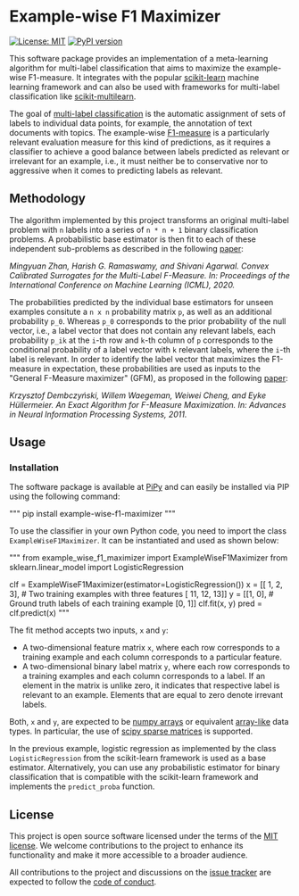# Example-wise F1 Maximizer

[![License: MIT](https://img.shields.io/badge/License-MIT-yellow.svg)](https://opensource.org/licenses/MIT)
[![PyPI version](https://badge.fury.io/py/example-wise-f1-maximizer.svg)](https://badge.fury.io/py/example-wise-f1-maximizer)

This software package provides an implementation of a meta-learning algorithm for multi-label classification that aims to maximize the example-wise F1-measure. It integrates with the popular [scikit-learn](https://scikit-learn.org) machine learning framework and can also be used with frameworks for multi-label classification like [scikit-multilearn](http://scikit.ml).

The goal of [multi-label classification](https://en.wikipedia.org/wiki/Multi-label_classification) is the automatic assignment of sets of labels to individual data points, for example, the annotation of text documents with topics. The example-wise [F1-measure](https://en.wikipedia.org/wiki/F-score) is a particularly relevant evaluation measure for this kind of predictions, as it requires a classifier to achieve a good balance between labels predicted as relevant or irrelevant for an example, i.e., it must neither be to conservative nor to aggressive when it comes to predicting labels as relevant.

## Methodology

The algorithm implemented by this project transforms an original multi-label problem with `n` labels into a series of `n * n + 1` binary classification problems. A probabilistic base estimator is then fit to each of these independent sub-problems as described in the following [paper](http://proceedings.mlr.press/v119/zhang20w/zhang20w.pdf):

*Mingyuan Zhan, Harish G. Ramaswamy, and Shivani Agarwal. Convex Calibrated Surrogates for the Multi-Label F-Measure. In: Proceedings of the International Conference on Machine Learning (ICML), 2020.*
    
The probabilities predicted by the individual base estimators for unseen examples consitute a `n x n` probability matrix `p`, as well as an additional probability `p_0`. Whereas `p_0` corresponds to the prior probability of the null vector, i.e., a label vector that does not contain any relevant labels, each probability `p_ik` at the `i`-th row and `k`-th column of `p` corresponds to the conditional probability of a label vector with `k` relevant labels, where the `i`-th label is relevant. In order to identify the label vector that maximizes the F1-measure in expectation, these probabilities are used as inputs to the "General F-Measure maximizer" (GFM), as proposed in the following [paper](https://proceedings.neurips.cc/paper/2011/file/71ad16ad2c4d81f348082ff6c4b20768-Paper.pdf):

*Krzysztof Dembczyński, Willem Waegeman, Weiwei Cheng, and Eyke Hüllermeier. An Exact Algorithm for F-Measure Maximization. In: Advances in Neural Information Processing Systems, 2011.*

## Usage

### Installation

The software package is available at [PiPy](https://pypi.org/project/example-wise-f1-maximizer/) and can easily be installed via PIP using the following command:

"""
pip install example-wise-f1-maximizer
"""

To use the classifier in your own Python code, you need to import the class `ExampleWiseF1Maximizer`. It can be instantiated and used as shown below:

"""
from example_wise_f1_maximizer import ExampleWiseF1Maximizer
from sklearn.linear_model import LogisticRegression

clf = ExampleWiseF1Maximizer(estimator=LogisticRegression())
x = [[  1,  2,  3],  # Two training examples with three features
     [ 11, 12, 13]]
y = [[1, 0],  # Ground truth labels of each training example
     [0, 1]]
clf.fit(x, y)
pred = clf.predict(x)
"""

The fit method accepts two inputs, `x` and `y`:

* A two-dimensional feature matrix `x`, where each row corresponds to a training example and each column corresponds to a particular feature.
* A two-dimensional binary label matrix `y`, where each row corresponds to a training examples and each column corresponds to a label. If an element in the matrix is unlike zero, it indicates that respective label is relevant to an example. Elements that are equal to zero denote irrevant labels.

Both, `x` and `y`, are expected to be [numpy arrays](https://numpy.org/doc/stable/reference/generated/numpy.array.html) or equivalent [array-like](https://scikit-learn.org/stable/glossary.html#term-array-like) data types. In particular, the use of [scipy sparse matrices](https://docs.scipy.org/doc/scipy/reference/sparse.html) is supported.

In the previous example, logistic regression as implemented by the class `LogisticRegression` from the scikit-learn framework is used as a base estimator. Alternatively, you can use any probabilistic estimator for binary classification that is compatible with the scikit-learn framework and implements the `predict_proba` function.

## License

This project is open source software licensed under the terms of the [MIT license](LICENSE.md). We welcome contributions to the project to enhance its functionality and make it more accessible to a broader audience.

All contributions to the project and discussions on the [issue tracker](https://github.com/mrapp-ke/ExampleWiseF1Maximizer/issues) are expected to follow the [code of conduct](CODE_OF_CONDUCT.md).
